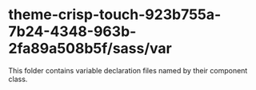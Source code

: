 # theme-crisp-touch-923b755a-7b24-4348-963b-2fa89a508b5f/sass/var

This folder contains variable declaration files named by their component class.
